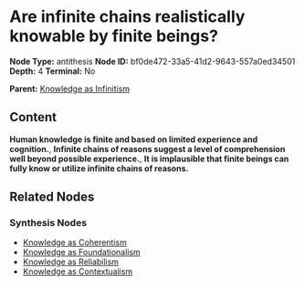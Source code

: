# Are infinite chains realistically knowable by finite beings?

**Node Type:** antithesis
**Node ID:** bf0de472-33a5-41d2-9643-557a0ed34501
**Depth:** 4
**Terminal:** No

**Parent:** [Knowledge as Infinitism](knowledge-as-infinitism-synthesis-7e5d77d0-d91e-43c0-a0b4-a4ac0df2453f.md)

## Content

**Human knowledge is finite and based on limited experience and cognition.**, **Infinite chains of reasons suggest a level of comprehension well beyond possible experience.**, **It is implausible that finite beings can fully know or utilize infinite chains of reasons.**

## Related Nodes

### Synthesis Nodes

- [Knowledge as Coherentism](knowledge-as-coherentism-synthesis-5acb6300-c198-4470-9cf3-873a538c617f.md)
- [Knowledge as Foundationalism](knowledge-as-foundationalism-synthesis-9790f0b6-4188-41d7-8820-c639e4cccc71.md)
- [Knowledge as Reliabilism](knowledge-as-reliabilism-synthesis-caa07e21-cb5f-4e12-8a8a-853b68b4d6c2.md)
- [Knowledge as Contextualism](knowledge-as-contextualism-synthesis-2204b206-8f66-4bab-9fd1-abcf1e410bc6.md)
